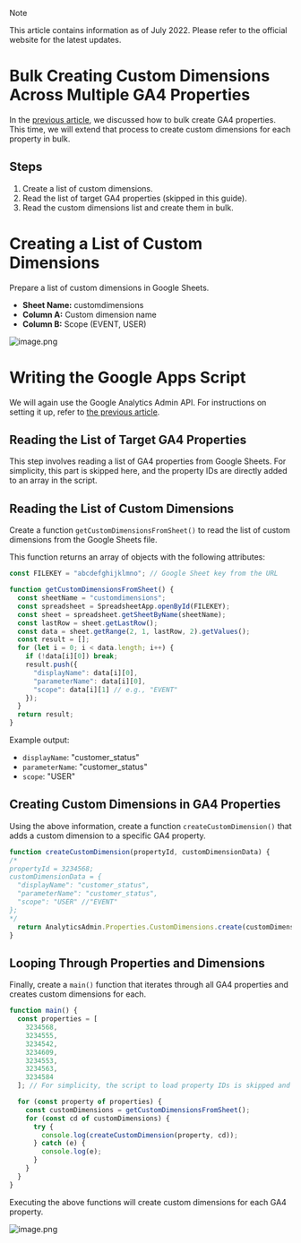 > [!Note]
> This article contains information as of July 2022. Please refer to the official website for the latest updates.

# Bulk Creating Custom Dimensions Across Multiple GA4 Properties

In the [previous article](https://github.com/ajaxbarcelonacruyff/ga4_create_multi_properties), we discussed how to bulk create GA4 properties. This time, we will extend that process to create custom dimensions for each property in bulk.

## Steps

1. Create a list of custom dimensions.
2. Read the list of target GA4 properties (skipped in this guide).
3. Read the custom dimensions list and create them in bulk.

# Creating a List of Custom Dimensions

Prepare a list of custom dimensions in Google Sheets.

- **Sheet Name:** customdimensions
- **Column A:** Custom dimension name
- **Column B:** Scope (EVENT, USER)

![image.png](https://qiita-image-store.s3.ap-northeast-1.amazonaws.com/0/3939399/fa5083a1-39b8-962b-e5e7-de96a40af336.png)

# Writing the Google Apps Script

We will again use the Google Analytics Admin API. For instructions on setting it up, refer to [the previous article](https://github.com/ajaxbarcelonacruyff/ga4_create_multi_properties).

## Reading the List of Target GA4 Properties

This step involves reading a list of GA4 properties from Google Sheets. For simplicity, this part is skipped here, and the property IDs are directly added to an array in the script.

## Reading the List of Custom Dimensions

Create a function `getCustomDimensionsFromSheet()` to read the list of custom dimensions from the Google Sheets file.

This function returns an array of objects with the following attributes:

```javascript
const FILEKEY = "abcdefghijklmno"; // Google Sheet key from the URL

function getCustomDimensionsFromSheet() {
  const sheetName = "customdimensions";
  const spreadsheet = SpreadsheetApp.openById(FILEKEY);
  const sheet = spreadsheet.getSheetByName(sheetName);
  const lastRow = sheet.getLastRow(); 
  const data = sheet.getRange(2, 1, lastRow, 2).getValues();
  const result = [];
  for (let i = 0; i < data.length; i++) {
    if (!data[i][0]) break;
    result.push({
      "displayName": data[i][0],
      "parameterName": data[i][0],
      "scope": data[i][1] // e.g., "EVENT"
    });
  }
  return result;
}
```

Example output:

- `displayName`: "customer_status"
- `parameterName`: "customer_status"
- `scope`: "USER"

## Creating Custom Dimensions in GA4 Properties

Using the above information, create a function `createCustomDimension()` that adds a custom dimension to a specific GA4 property.

```javascript
function createCustomDimension(propertyId, customDimensionData) {
/*
propertyId = 3234568;
customDimensionData = {
  "displayName": "customer_status",
  "parameterName": "customer_status",
  "scope": "USER" //"EVENT"
};
*/
  return AnalyticsAdmin.Properties.CustomDimensions.create(customDimensionData, `properties/${propertyId}`);
}
```

## Looping Through Properties and Dimensions

Finally, create a `main()` function that iterates through all GA4 properties and creates custom dimensions for each.

```javascript
function main() {
  const properties = [
    3234568,
    3234555,
    3234542,
    3234609,
    3234553,
    3234563,
    3234584
  ]; // For simplicity, the script to load property IDs is skipped and IDs are added directly

  for (const property of properties) {
    const customDimensions = getCustomDimensionsFromSheet();
    for (const cd of customDimensions) {
      try {
        console.log(createCustomDimension(property, cd));
      } catch (e) {
        console.log(e);
      }
    }
  }
}
```

Executing the above functions will create custom dimensions for each GA4 property.

![image.png](https://qiita-image-store.s3.ap-northeast-1.amazonaws.com/0/3939399/4f81a0ed-77ad-4e41-3565-918b41f7530a.png)
